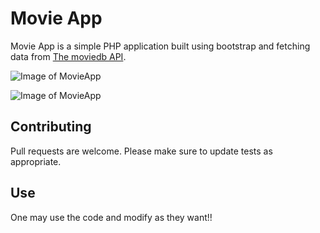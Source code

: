 # Movie App

Movie App is a simple PHP application built using bootstrap and fetching data from [The moviedb API](https://api.themoviedb.org).

![Image of MovieApp](https://i.postimg.cc/SNz9YGd0/front.png)

![Image of MovieApp](https://i.postimg.cc/zvM8CKJ3/bottom.png)

## Contributing
Pull requests are welcome. 
Please make sure to update tests as appropriate.

## Use
One may use the code and modify as they want!!

